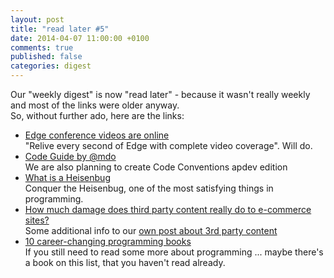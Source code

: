 ```yaml
---
layout: post
title: "read later #5"
date: 2014-04-07 11:00:00 +0100
comments: true
published: false
categories: digest
---
```

Our "weekly digest" is now "read later" - because it wasn't really weekly and
most of the links were older anyway.  
So, without further ado, here are the links:

- [Edge conference videos are online](http://edgeconf.com/2014-london)  
"Relive every second of Edge with complete video coverage". Will do.
- [Code Guide by @mdo](http://mdo.github.io/code-guide/)  
We are also planning to create Code Conventions apdev edition
- [What is a Heisenbug](http://en.wikipedia.org/wiki/Heisenbug)  
Conquer the Heisenbug, one of the most satisfying things in programming.
- [How much damage does third party content really do to e-commerce sites?](http://blog.intechnica.co.uk/2014/03/07/how-much-damage-does-third-party-content-really-do-to-ecommerce-sites-report/)  
Some additional info to our [own post about 3rd party content](http://apdevblog.com/mobile-performance-and-how-it-suffers-from-3rd-party-content/)
- [10 career-changing programming books](http://www.nomachetejuggling.com/2014/02/05/top-10-career-changing-programming-books/)  
If you still need to read some more about programming ... maybe there's a book
on this list, that you haven't read already.